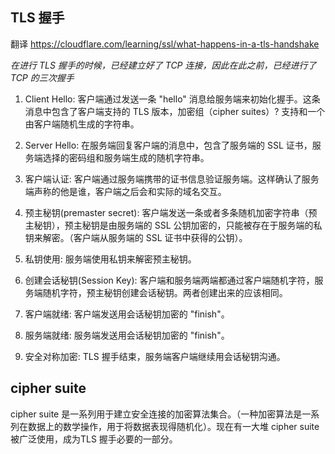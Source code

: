 ## TLS 握手
翻译 https://cloudflare.com/learning/ssl/what-happens-in-a-tls-handshake

*在进行 TLS 握手的时候，已经建立好了 TCP 连接，因此在此之前，已经进行了 TCP 的三次握手*

1. Client Hello: 客户端通过发送一条 "hello" 消息给服务端来初始化握手。这条消息中包含了客户端支持的 TLS 版本，加密组（cipher suites）? 支持和一个由客户端随机生成的字符串。

2. Server Hello: 在服务端回复客户端的消息中，包含了服务端的 SSL 证书，服务端选择的密码组和服务端生成的随机字符串。

3. 客户端认证: 客户端通过服务端携带的证书信息验证服务端。这样确认了服务端声称的他是谁，客户端之后会和实际的域名交互。

4. 预主秘钥(premaster secret): 客户端发送一条或者多条随机加密字符串（预主秘钥），预主秘钥是由服务端的 SSL 公钥加密的，只能被存在于服务端的私钥来解密。（客户端从服务端的 SSL 证书中获得的公钥）。

5. 私钥使用: 服务端使用私钥来解密预主秘钥。

6. 创建会话秘钥(Session Key): 客户端和服务端两端都通过客户端随机字符，服务端随机字符，预主秘钥创建会话秘钥。两者创建出来的应该相同。

7. 客户端就绪: 客户端发送用会话秘钥加密的 "finish"。

8. 服务端就绪: 服务端发送用会话秘钥加密的 "finish"。

9. 安全对称加密: TLS 握手结束，服务端客户端继续用会话秘钥沟通。

## cipher suite

cipher suite 是一系列用于建立安全连接的加密算法集合。（一种加密算法是一系列在数据上的数学操作，用于将数据表现得随机化）。现在有一大堆 cipher suite 被广泛使用，成为TLS 握手必要的一部分。
